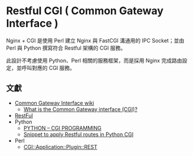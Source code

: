 # Restful CGI ( Common Gateway Interface )

Nginx + CGI 是使用 Perl 建立 Nginx 與 FastCGI 溝通用的 IPC Socket；並由 Perl 與 Python 撰寫符合 Restful 架構的 CGI 服務。

此設計不考慮使用 Python、Perl 相關的服務框架，而是採用 Nginx 完成路由設定，並呼叫對應的 CGI 服務。

## 文獻

+ [Common Gateway Interface wiki](https://zh.wikipedia.org/zh-tw/%E9%80%9A%E7%94%A8%E7%BD%91%E5%85%B3%E6%8E%A5%E5%8F%A3)
    - [What is the Common Gateway interface (CGI)?](https://mixwithmarketing.com/2022/02/what-is-the-common-gateway-interface-cgi/)
+ [RestFul](https://zh.wikipedia.org/zh-tw/%E8%A1%A8%E7%8E%B0%E5%B1%82%E7%8A%B6%E6%80%81%E8%BD%AC%E6%8D%A2)
+ Python
    - [PYTHON – CGI PROGRAMMING](https://prutor.ai/python-cgi-programming/)
    - [Snippet to apply Restful routes in Python CGI](https://gist.github.com/mittmannv8/2ce00275f139e0a5a7732e068ec79333)
+ Perl
    - [CGI::Application::Plugin::REST](https://metacpan.org/pod/CGI::Application::Plugin::REST)
